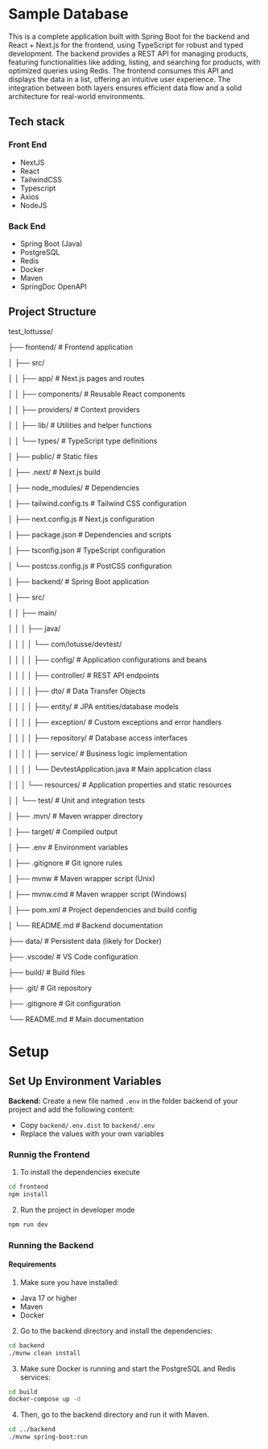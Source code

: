 # Sample Database

This is a complete application built with Spring Boot for the backend and React + Next.js for the frontend, using TypeScript for robust and typed development. The backend provides a REST API for managing products, featuring functionalities like adding, listing, and searching for products, with optimized queries using Redis. The frontend consumes this API and displays the data in a list, offering an intuitive user experience. The integration between both layers ensures efficient data flow and a solid architecture for real-world environments.

## Tech stack

### Front End

- NextJS
- React
- TailwindCSS
- Typescript
- Axios
- NodeJS

### Back End

- Spring Boot (Java)
- PostgreSQL
- Redis
- Docker
- Maven
- SpringDoc OpenAPI

## Project Structure

test_lottusse/

├── frontend/           # Frontend application

│   ├── src/

│   │   ├── app/               # Next.js pages and routes

│   │   ├── components/        # Reusable React components

│   │   ├── providers/         # Context providers

│   │   ├── lib/              # Utilities and helper functions

│   │   └── types/            # TypeScript type definitions

│   ├── public/               # Static files

│   ├── .next/               # Next.js build

│   ├── node_modules/        # Dependencies

│   ├── tailwind.config.ts   # Tailwind CSS configuration

│   ├── next.config.js       # Next.js configuration

│   ├── package.json         # Dependencies and scripts

│   ├── tsconfig.json        # TypeScript configuration

│   └── postcss.config.js    # PostCSS configuration

│
├── backend/           # Spring Boot application

│   ├── src/

│   │   ├── main/

│   │   │   ├── java/

│   │   │   │   └── com/lotusse/devtest/

│   │   │   │       ├── config/           # Application configurations and beans

│   │   │   │       ├── controller/       # REST API endpoints

│   │   │   │       ├── dto/              # Data Transfer Objects

│   │   │   │       ├── entity/           # JPA entities/database models

│   │   │   │       ├── exception/        # Custom exceptions and error handlers

│   │   │   │       ├── repository/       # Database access interfaces

│   │   │   │       ├── service/          # Business logic implementation

│   │   │   │       └── DevtestApplication.java  # Main application class

│   │   │   └── resources/                # Application properties and static resources

│   │   └── test/                         # Unit and integration tests

│   ├── .mvn/                            # Maven wrapper directory

│   ├── target/                          # Compiled output

│   ├── .env                            # Environment variables

│   ├── .gitignore                      # Git ignore rules

│   ├── mvnw                            # Maven wrapper script (Unix)

│   ├── mvnw.cmd                        # Maven wrapper script (Windows)

│   ├── pom.xml                         # Project dependencies and build config

│   └── README.md                       # Backend documentation

├── data/              # Persistent data (likely for Docker)

├── .vscode/           # VS Code configuration

├── build/            # Build files

├── .git/             # Git repository

├── .gitignore        # Git configuration

└── README.md         # Main documentation

# Setup

## Set Up Environment Variables

**Backend:** Create a new file named `.env` in the folder backend of your project and add the following content:

- Copy `backend/.env.dist` to `backend/.env`
- Replace the values with your own variables

### Runnig the Frontend

1. To install the dependencies execute
   
```sh
cd frontend
npm install
```

2. Run the project in developer mode

```sh
npm run dev
```

### Running the Backend

#### Requirements

1. Make sure you have installed:

- Java 17 or higher
- Maven
- Docker

2. Go to the backend directory and install the dependencies:

```sh
cd backend
./mvnw clean install
```

3. Make sure Docker is running and start the PostgreSQL and Redis services:

```sh
cd build
docker-compose up -d
```

4. Then, go to the backend directory and run it with Maven.

```sh
cd ../backend
./mvnw spring-boot:run
```

